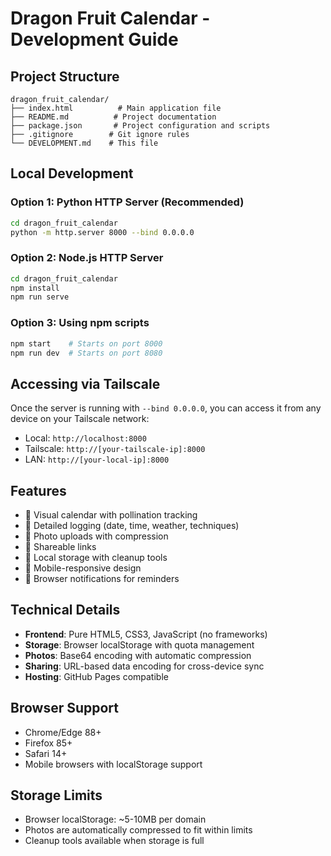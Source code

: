 # Dragon Fruit Calendar - Development Guide

## Project Structure

```
dragon_fruit_calendar/
├── index.html          # Main application file
├── README.md          # Project documentation
├── package.json       # Project configuration and scripts
├── .gitignore        # Git ignore rules
└── DEVELOPMENT.md    # This file
```

## Local Development

### Option 1: Python HTTP Server (Recommended)
```bash
cd dragon_fruit_calendar
python -m http.server 8000 --bind 0.0.0.0
```

### Option 2: Node.js HTTP Server
```bash
cd dragon_fruit_calendar
npm install
npm run serve
```

### Option 3: Using npm scripts
```bash
npm start    # Starts on port 8000
npm run dev  # Starts on port 8080
```

## Accessing via Tailscale

Once the server is running with `--bind 0.0.0.0`, you can access it from any device on your Tailscale network:

- Local: `http://localhost:8000`
- Tailscale: `http://[your-tailscale-ip]:8000`
- LAN: `http://[your-local-ip]:8000`

## Features

- 📅 Visual calendar with pollination tracking
- 📝 Detailed logging (date, time, weather, techniques)
- 📸 Photo uploads with compression
- 🔗 Shareable links
- 💾 Local storage with cleanup tools
- 📱 Mobile-responsive design
- 🔔 Browser notifications for reminders

## Technical Details

- **Frontend**: Pure HTML5, CSS3, JavaScript (no frameworks)
- **Storage**: Browser localStorage with quota management
- **Photos**: Base64 encoding with automatic compression
- **Sharing**: URL-based data encoding for cross-device sync
- **Hosting**: GitHub Pages compatible

## Browser Support

- Chrome/Edge 88+
- Firefox 85+
- Safari 14+
- Mobile browsers with localStorage support

## Storage Limits

- Browser localStorage: ~5-10MB per domain
- Photos are automatically compressed to fit within limits
- Cleanup tools available when storage is full